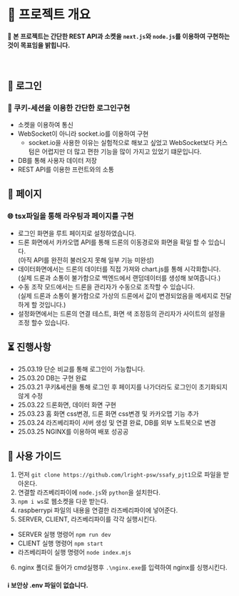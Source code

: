 # 👋 프로젝트 개요

#### 🙆 본 프로젝트는 간단한 REST API과 소켓을 `next.js`와 `node.js`를 이용하여 구현하는 것이 목표임을 밝힙니다.

<br/>

## 🔐 로그인

### 🍪 쿠키-세션을 이용한 간단한 로그인구현

- 소켓을 이용하여 통신
- WebSocket이 아니라 socket.io를 이용하여 구현
  - socket.io을 사용한 이유는 실험적으로 해보고 싶었고 WebSocket보다 커스텀은 어렵지만 더 많고 편한 기능을 많이 가지고 있었기 떄문입니다.
- DB를 통해 사용자 데이터 저장
- REST API를 이용한 프런트와의 소통

## 📄 페이지

### 🌐 tsx파일을 통해 라우팅과 페이지를 구현

- 로그인 화면을 루트 페이지로 설정하였습니다.
- 드론 화면에서 카카오맵 API를 통해 드론의 이동경로와 화면을 확일 할 수 있습니다.<br/>(아직 API를 완전히 불러오지 못해 일부 기능 미완성)
- 데이터화면에서는 드론의 데이터를 직접 가져와 chart.js를 통해 시각화합니다.<br/>(실제 드론과 소통이 불가함으로 백엔드에서 랜덤데이터를 생성해 보여줍니다.)
- 수동 조작 모드에서는 드론을 관리자가 수동으로 조작할 수 있습니다.<br/>(실제 드론과 소통이 불가함으로 가상의 드론에서 값이 변경되었음을 메세지로 전달하게 할 것입니다.)
- 설정화면에서는 드론의 연결 테스트, 화면 색 조정등의 관리자가 사이트의 설정을 조정 할수 있습니다.


## ⏳ 진행사항

- 25.03.19 단순 비교를 통해 로그인이 가능합니다.
- 25.03.20 DB는 구현 완료
- 25.03.21 쿠키&세션을 통해 로그인 후 페이지를 나가더라도 로그인이 초기화되지 않게 수정
- 25.03.22 드론화면, 데이터 화면 구현
- 25.03.23 홈 화면 css변경, 드론 화면 css변경 및 카카오맵 기능 추가
- 25.03.24 라즈베리파이 서버 생성 및 연결 완료, DB를 외부 노트북으로 변경
- 25.03.25 NGINX를 이용하여 배포 성공공


## 📝 사용 가이드

1. 먼저 `git clone https://github.com/lright-psw/ssafy_pjt1`으로 파일을 받아온다.
2. 연결할 라즈베리파이에 `node.js`와 `python`을 설치한다.
3. `npm i ws`로 웹소켓을 다운 받는다.
4. raspberrypi 파일의 내용을 연결한 라즈베리파이에 넣어준다.
5. SERVER, CLIENT, 라즈베리파이를 각각 실행시킨다.
  - SERVER 실행 명령어 `npm run dev`
  - CLIENT 실행 명령어 `npm start`
  - 라즈베리파이 실행 명령어 `node index.mjs`
6. nginx 폴더로 들어가 cmd실행후 `.\nginx.exe`를 입력하여 nginx를 싱행시킨다.

#### ℹ️ 보안상 .env 파일이 없습니다.